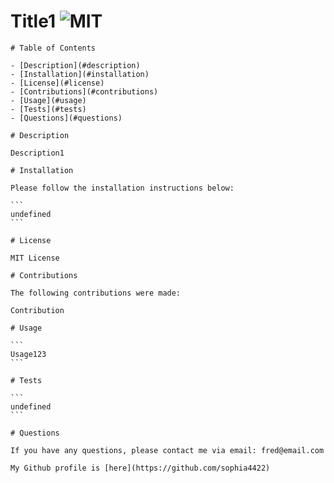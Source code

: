 # Title1 ![MIT](https://img.shields.io/badge/MIT-license-green)

    # Table of Contents

    - [Description](#description)
    - [Installation](#installation)
    - [License](#license)
    - [Contributions](#contributions)
    - [Usage](#usage)
    - [Tests](#tests)
    - [Questions](#questions)

    # Description

    Description1

    # Installation

    Please follow the installation instructions below:

    ```
    undefined
    ```

    # License

    MIT License

    # Contributions

    The following contributions were made:

    Contribution

    # Usage

    ```
    Usage123
    ```

    # Tests

    ```
    undefined
    ```

    # Questions

    If you have any questions, please contact me via email: fred@email.com

    My Github profile is [here](https://github.com/sophia4422)
